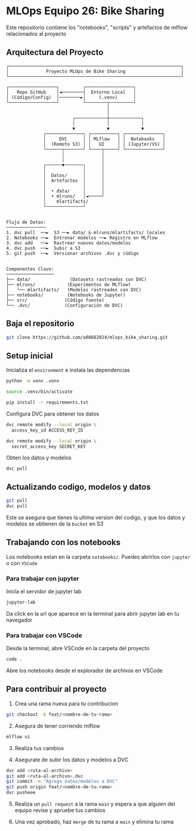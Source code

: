 # MLOps Equipo 26: Bike Sharing


Este repositorio contiene los "notebooks", "scripts" y artefactos de mlflow relacionados al proyecto

## Arquitectura del Proyecto

```
┌─────────────────────────────────────────────────────────────────┐
│              Proyecto MLOps de Bike Sharing                     │
└─────────────────────────────────────────────────────────────────┘

┌──────────────────┐         ┌──────────────────┐
│   Repo GitHub    │◄────────┤  Entorno Local   │
│ (Código/Config)  │────────►│     (.venv)      │
└──────────────────┘         └────────┬─────────┘
                                      │
                                      │
                         ┌────────────┼────────────┐
                         │            │            │
                         ▼            ▼            ▼
              ┌──────────────┐ ┌──────────┐ ┌──────────────┐
              │     DVC      │ │ MLflow   │ │  Notebooks   │
              │  (Remoto S3) │ │   UI     │ │ (Jupyter/VS) │
              └──────┬───────┘ └────┬─────┘ └──────────────┘
                     │              │
                     │              │
              ┌──────▼───────┐      │
              │              │      │
              │  Datos/      │      │
              │  Artefactos  │      │
              │              │      │
              │  • data/     │      │
              │  • mlruns/   │◄─────┘
              │    mlartifacts/
              └──────────────┘


Flujo de Datos:
───────────────
1. dvc pull  ──►  S3 ──► data/ & mlruns/mlartifacts/ locales
2. Notebooks ──►  Entrenar modelos ──► Registro en MLflow
3. dvc add   ──►  Rastrear nuevos datos/modelos
4. dvc push  ──►  Subir a S3
5. git push  ──►  Versionar archivos .dvc y código


Componentes Clave:
──────────────────
├── data/               (Datasets rastreados con DVC)
├── mlruns/            (Experimentos de MLflow)
│   └── mlartifacts/   (Modelos rastreados con DVC)
├── notebooks/         (Notebooks de Jupyter)
├── src/              (Código fuente)
└── .dvc/             (Configuración de DVC)
```

## Baja el repositorio 

```bash
git clone https://github.com/a00882024/mlops_bike_sharing.git
```


## Setup inicial 

Inicializa el `environment` e instala las dependencias

```bash
python -m venv .venv

source .venv/bin/activate

pip install -r requirements.txt
```

Configura DVC para obtener los datos 

```bash
dvc remote modify --local origin \
  access_key_id ACCESS_KEY_ID

dvc remote modify --local origin \
  secret_access_key SECRET_KEY
```

Obten los datos y modelos

```
dvc pull
```


## Actualizando codigo, modelos y datos 

```bash
git pull
dvc pull
```

Este se asegura que tienes la ultima version del codigo, y que los datos y modelos se obtienen de la `bucket` en S3

## Trabajando con los notebooks

Los notebooks estan en la carpeta `notebooks/`. Puedes abrirlos con `jupyter` o con `VSCode`


### Para trabajar con jupyter

Inicla el servidor de jupyter lab 

```bash
jupyter-lab
``` 

Da click en la url que aparece en la terminal para abrir jupyter lab en tu navegador

### Para trabajar con VSCode

Desde la terminal, abre VSCode en la carpeta del proyecto

```bash
code .
```

Abre los notebooks desde el explorador de archivos en VSCode

## Para contribuir al proyecto 

1. Crea una rama nueva para tu contribucion

```bash
git checkout -b feat/<nombre-de-tu-rama>
```

2. Asegura de tener corriendo mlflow

```bash
mlflow ui
```

3. Realiza tus cambios

4. Asegurate de subir los datos y modelos a DVC

```bash
dvc add <ruta-al-archivo>
git add <ruta-al-archivo>.dvc
git commit -m "Agrega datos/modelos a DVC"
git push origin feat/<nombre-de-tu-rama>
dvc pusheee
```

5. Realiza un `pull request` a la rama `main` y espera a que alguien del equipo revise y apruebe tus cambios

6. Una vez aprobado, haz `merge` de tu rama a `main` y elimina tu rama
